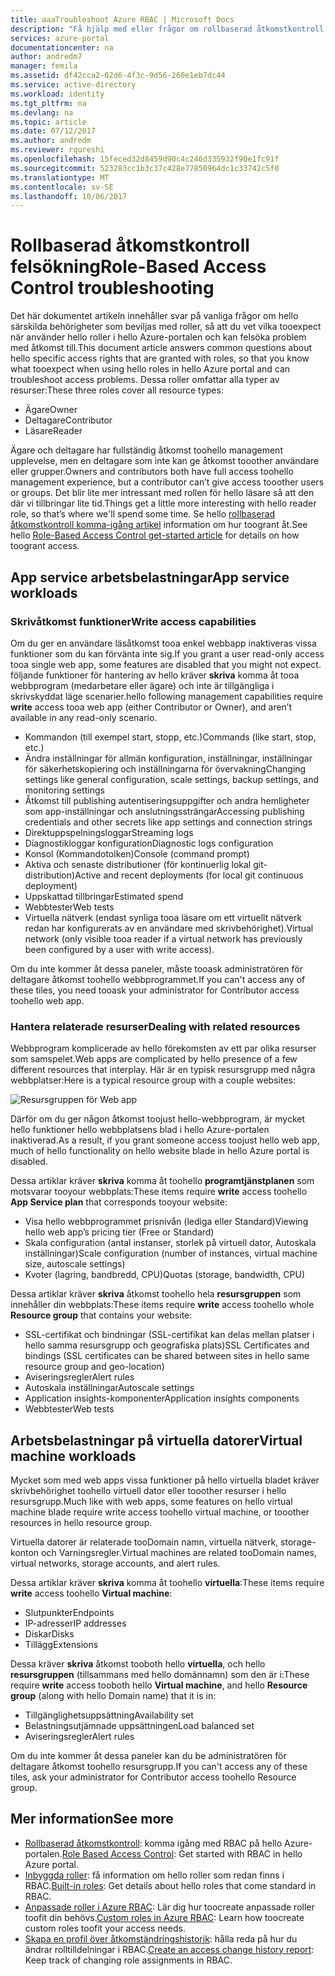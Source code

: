 ```yaml
---
title: aaaTroubleshoot Azure RBAC | Microsoft Docs
description: "Få hjälp med eller frågor om rollbaserad åtkomstkontroll resurser."
services: azure-portal
documentationcenter: na
author: andredm7
manager: femila
ms.assetid: df42cca2-02d6-4f3c-9d56-260e1eb7dc44
ms.service: active-directory
ms.workload: identity
ms.tgt_pltfrm: na
ms.devlang: na
ms.topic: article
ms.date: 07/12/2017
ms.author: andredm
ms.reviewer: rqureshi
ms.openlocfilehash: 15feced32d8459d90c4c246d335932f90e1fc91f
ms.sourcegitcommit: 523283cc1b3c37c428e77850964dc1c33742c5f0
ms.translationtype: MT
ms.contentlocale: sv-SE
ms.lasthandoff: 10/06/2017
---
```

# <a name="role-based-access-control-troubleshooting"></a><span data-ttu-id="40da3-103">Rollbaserad åtkomstkontroll felsökning</span><span class="sxs-lookup"><span data-stu-id="40da3-103">Role-Based Access Control troubleshooting</span></span>

<span data-ttu-id="40da3-104">Det här dokumentet artikeln innehåller svar på vanliga frågor om hello särskilda behörigheter som beviljas med roller, så att du vet vilka tooexpect när använder hello roller i hello Azure-portalen och kan felsöka problem med åtkomst till.</span><span class="sxs-lookup"><span data-stu-id="40da3-104">This document article answers common questions about hello specific access rights that are granted with roles, so that you know what tooexpect when using hello roles in hello Azure portal and can troubleshoot access problems.</span></span> <span data-ttu-id="40da3-105">Dessa roller omfattar alla typer av resurser:</span><span class="sxs-lookup"><span data-stu-id="40da3-105">These three roles cover all resource types:</span></span>

* <span data-ttu-id="40da3-106">Ägare</span><span class="sxs-lookup"><span data-stu-id="40da3-106">Owner</span></span>  
* <span data-ttu-id="40da3-107">Deltagare</span><span class="sxs-lookup"><span data-stu-id="40da3-107">Contributor</span></span>  
* <span data-ttu-id="40da3-108">Läsare</span><span class="sxs-lookup"><span data-stu-id="40da3-108">Reader</span></span>  

<span data-ttu-id="40da3-109">Ägare och deltagare har fullständig åtkomst toohello management upplevelse, men en deltagare som inte kan ge åtkomst tooother användare eller grupper.</span><span class="sxs-lookup"><span data-stu-id="40da3-109">Owners and contributors both have full access toohello management experience, but a contributor can’t give access tooother users or groups.</span></span> <span data-ttu-id="40da3-110">Det blir lite mer intressant med rollen för hello läsare så att den där vi tillbringar lite tid.</span><span class="sxs-lookup"><span data-stu-id="40da3-110">Things get a little more interesting with hello reader role, so that’s where we'll spend some time.</span></span> <span data-ttu-id="40da3-111">Se hello [rollbaserad åtkomstkontroll komma-igång artikel](role-based-access-control-configure.md) information om hur toogrant åt.</span><span class="sxs-lookup"><span data-stu-id="40da3-111">See hello [Role-Based Access Control get-started article](role-based-access-control-configure.md) for details on how toogrant access.</span></span>

## <a name="app-service-workloads"></a><span data-ttu-id="40da3-112">App service arbetsbelastningar</span><span class="sxs-lookup"><span data-stu-id="40da3-112">App service workloads</span></span>
### <a name="write-access-capabilities"></a><span data-ttu-id="40da3-113">Skrivåtkomst funktioner</span><span class="sxs-lookup"><span data-stu-id="40da3-113">Write access capabilities</span></span>
<span data-ttu-id="40da3-114">Om du ger en användare läsåtkomst tooa enkel webbapp inaktiveras vissa funktioner som du kan förvänta inte sig.</span><span class="sxs-lookup"><span data-stu-id="40da3-114">If you grant a user read-only access tooa single web app, some features are disabled that you might not expect.</span></span> <span data-ttu-id="40da3-115">följande funktioner för hantering av hello kräver **skriva** komma åt tooa webbprogram (medarbetare eller ägare) och inte är tillgängliga i skrivskyddat läge scenarier.</span><span class="sxs-lookup"><span data-stu-id="40da3-115">hello following management capabilities require **write** access tooa web app (either Contributor or Owner), and aren’t available in any read-only scenario.</span></span>

* <span data-ttu-id="40da3-116">Kommandon (till exempel start, stopp, etc.)</span><span class="sxs-lookup"><span data-stu-id="40da3-116">Commands (like start, stop, etc.)</span></span>
* <span data-ttu-id="40da3-117">Ändra inställningar för allmän konfiguration, inställningar, inställningar för säkerhetskopiering och inställningarna för övervakning</span><span class="sxs-lookup"><span data-stu-id="40da3-117">Changing settings like general configuration, scale settings, backup settings, and monitoring settings</span></span>
* <span data-ttu-id="40da3-118">Åtkomst till publishing autentiseringsuppgifter och andra hemligheter som app-inställningar och anslutningssträngar</span><span class="sxs-lookup"><span data-stu-id="40da3-118">Accessing publishing credentials and other secrets like app settings and connection strings</span></span>
* <span data-ttu-id="40da3-119">Direktuppspelningsloggar</span><span class="sxs-lookup"><span data-stu-id="40da3-119">Streaming logs</span></span>
* <span data-ttu-id="40da3-120">Diagnostikloggar konfiguration</span><span class="sxs-lookup"><span data-stu-id="40da3-120">Diagnostic logs configuration</span></span>
* <span data-ttu-id="40da3-121">Konsol (Kommandotolken)</span><span class="sxs-lookup"><span data-stu-id="40da3-121">Console (command prompt)</span></span>
* <span data-ttu-id="40da3-122">Aktiva och senaste distributioner (för kontinuerlig lokal git-distribution)</span><span class="sxs-lookup"><span data-stu-id="40da3-122">Active and recent deployments (for local git continuous deployment)</span></span>
* <span data-ttu-id="40da3-123">Uppskattad tillbringar</span><span class="sxs-lookup"><span data-stu-id="40da3-123">Estimated spend</span></span>
* <span data-ttu-id="40da3-124">Webbtester</span><span class="sxs-lookup"><span data-stu-id="40da3-124">Web tests</span></span>
* <span data-ttu-id="40da3-125">Virtuella nätverk (endast synliga tooa läsare om ett virtuellt nätverk redan har konfigurerats av en användare med skrivbehörighet).</span><span class="sxs-lookup"><span data-stu-id="40da3-125">Virtual network (only visible tooa reader if a virtual network has previously been configured by a user with write access).</span></span>

<span data-ttu-id="40da3-126">Om du inte kommer åt dessa paneler, måste tooask administratören för deltagare åtkomst toohello webbprogrammet.</span><span class="sxs-lookup"><span data-stu-id="40da3-126">If you can't access any of these tiles, you need tooask your administrator for Contributor access toohello web app.</span></span>

### <a name="dealing-with-related-resources"></a><span data-ttu-id="40da3-127">Hantera relaterade resurser</span><span class="sxs-lookup"><span data-stu-id="40da3-127">Dealing with related resources</span></span>
<span data-ttu-id="40da3-128">Webbprogram komplicerade av hello förekomsten av ett par olika resurser som samspelet.</span><span class="sxs-lookup"><span data-stu-id="40da3-128">Web apps are complicated by hello presence of a few different resources that interplay.</span></span> <span data-ttu-id="40da3-129">Här är en typisk resursgrupp med några webbplatser:</span><span class="sxs-lookup"><span data-stu-id="40da3-129">Here is a typical resource group with a couple websites:</span></span>

![Resursgruppen för Web app](./media/role-based-access-control-troubleshooting/website-resource-model.png)

<span data-ttu-id="40da3-131">Därför om du ger någon åtkomst toojust hello-webbprogram, är mycket hello funktioner hello webbplatsens blad i hello Azure-portalen inaktiverad.</span><span class="sxs-lookup"><span data-stu-id="40da3-131">As a result, if you grant someone access toojust hello web app, much of hello functionality on hello website blade in hello Azure portal is disabled.</span></span>

<span data-ttu-id="40da3-132">Dessa artiklar kräver **skriva** komma åt toohello **programtjänstplanen** som motsvarar tooyour webbplats:</span><span class="sxs-lookup"><span data-stu-id="40da3-132">These items require **write** access toohello **App Service plan** that corresponds tooyour website:</span></span>  

* <span data-ttu-id="40da3-133">Visa hello webbprogrammet prisnivån (lediga eller Standard)</span><span class="sxs-lookup"><span data-stu-id="40da3-133">Viewing hello web app’s pricing tier (Free or Standard)</span></span>  
* <span data-ttu-id="40da3-134">Skala configuration (antal instanser, storlek på virtuell dator, Autoskala inställningar)</span><span class="sxs-lookup"><span data-stu-id="40da3-134">Scale configuration (number of instances, virtual machine size, autoscale settings)</span></span>  
* <span data-ttu-id="40da3-135">Kvoter (lagring, bandbredd, CPU)</span><span class="sxs-lookup"><span data-stu-id="40da3-135">Quotas (storage, bandwidth, CPU)</span></span>  

<span data-ttu-id="40da3-136">Dessa artiklar kräver **skriva** åtkomst toohello hela **resursgruppen** som innehåller din webbplats:</span><span class="sxs-lookup"><span data-stu-id="40da3-136">These items require **write** access toohello whole **Resource group** that contains your website:</span></span>  

* <span data-ttu-id="40da3-137">SSL-certifikat och bindningar (SSL-certifikat kan delas mellan platser i hello samma resursgrupp och geografiska plats)</span><span class="sxs-lookup"><span data-stu-id="40da3-137">SSL Certificates and bindings (SSL certificates can be shared between sites in hello same resource group and geo-location)</span></span>  
* <span data-ttu-id="40da3-138">Aviseringsregler</span><span class="sxs-lookup"><span data-stu-id="40da3-138">Alert rules</span></span>  
* <span data-ttu-id="40da3-139">Autoskala inställningar</span><span class="sxs-lookup"><span data-stu-id="40da3-139">Autoscale settings</span></span>  
* <span data-ttu-id="40da3-140">Application insights-komponenter</span><span class="sxs-lookup"><span data-stu-id="40da3-140">Application insights components</span></span>  
* <span data-ttu-id="40da3-141">Webbtester</span><span class="sxs-lookup"><span data-stu-id="40da3-141">Web tests</span></span>  

## <a name="virtual-machine-workloads"></a><span data-ttu-id="40da3-142">Arbetsbelastningar på virtuella datorer</span><span class="sxs-lookup"><span data-stu-id="40da3-142">Virtual machine workloads</span></span>
<span data-ttu-id="40da3-143">Mycket som med web apps vissa funktioner på hello virtuella bladet kräver skrivbehörighet toohello virtuell dator eller tooother resurser i hello resursgrupp.</span><span class="sxs-lookup"><span data-stu-id="40da3-143">Much like with web apps, some features on hello virtual machine blade require write access toohello virtual machine, or tooother resources in hello resource group.</span></span>

<span data-ttu-id="40da3-144">Virtuella datorer är relaterade tooDomain namn, virtuella nätverk, storage-konton och Varningsregler.</span><span class="sxs-lookup"><span data-stu-id="40da3-144">Virtual machines are related tooDomain names, virtual networks, storage accounts, and alert rules.</span></span>

<span data-ttu-id="40da3-145">Dessa artiklar kräver **skriva** komma åt toohello **virtuella**:</span><span class="sxs-lookup"><span data-stu-id="40da3-145">These items require **write** access toohello **Virtual machine**:</span></span>

* <span data-ttu-id="40da3-146">Slutpunkter</span><span class="sxs-lookup"><span data-stu-id="40da3-146">Endpoints</span></span>  
* <span data-ttu-id="40da3-147">IP-adresser</span><span class="sxs-lookup"><span data-stu-id="40da3-147">IP addresses</span></span>  
* <span data-ttu-id="40da3-148">Diskar</span><span class="sxs-lookup"><span data-stu-id="40da3-148">Disks</span></span>  
* <span data-ttu-id="40da3-149">Tillägg</span><span class="sxs-lookup"><span data-stu-id="40da3-149">Extensions</span></span>  

<span data-ttu-id="40da3-150">Dessa kräver **skriva** åtkomst tooboth hello **virtuella**, och hello **resursgruppen** (tillsammans med hello domännamn) som den är i:</span><span class="sxs-lookup"><span data-stu-id="40da3-150">These require **write** access tooboth hello **Virtual machine**, and hello **Resource group** (along with hello Domain name) that it is in:</span></span>  

* <span data-ttu-id="40da3-151">Tillgänglighetsuppsättning</span><span class="sxs-lookup"><span data-stu-id="40da3-151">Availability set</span></span>  
* <span data-ttu-id="40da3-152">Belastningsutjämnade uppsättningen</span><span class="sxs-lookup"><span data-stu-id="40da3-152">Load balanced set</span></span>  
* <span data-ttu-id="40da3-153">Aviseringsregler</span><span class="sxs-lookup"><span data-stu-id="40da3-153">Alert rules</span></span>  

<span data-ttu-id="40da3-154">Om du inte kommer åt dessa paneler kan du be administratören för deltagare åtkomst toohello resursgrupp.</span><span class="sxs-lookup"><span data-stu-id="40da3-154">If you can't access any of these tiles, ask your administrator for Contributor access toohello Resource group.</span></span>

## <a name="see-more"></a><span data-ttu-id="40da3-155">Mer information</span><span class="sxs-lookup"><span data-stu-id="40da3-155">See more</span></span>
* <span data-ttu-id="40da3-156">[Rollbaserad åtkomstkontroll](role-based-access-control-configure.md): komma igång med RBAC på hello Azure-portalen.</span><span class="sxs-lookup"><span data-stu-id="40da3-156">[Role Based Access Control](role-based-access-control-configure.md): Get started with RBAC in hello Azure portal.</span></span>
* <span data-ttu-id="40da3-157">[Inbyggda roller](role-based-access-built-in-roles.md): få information om hello roller som redan finns i RBAC.</span><span class="sxs-lookup"><span data-stu-id="40da3-157">[Built-in roles](role-based-access-built-in-roles.md): Get details about hello roles that come standard in RBAC.</span></span>
* <span data-ttu-id="40da3-158">[Anpassade roller i Azure RBAC](role-based-access-control-custom-roles.md): Lär dig hur toocreate anpassade roller toofit din behövs.</span><span class="sxs-lookup"><span data-stu-id="40da3-158">[Custom roles in Azure RBAC](role-based-access-control-custom-roles.md): Learn how toocreate custom roles toofit your access needs.</span></span>
* <span data-ttu-id="40da3-159">[Skapa en profil över åtkomständringshistorik](role-based-access-control-access-change-history-report.md): hålla reda på hur du ändrar rolltilldelningar i RBAC.</span><span class="sxs-lookup"><span data-stu-id="40da3-159">[Create an access change history report](role-based-access-control-access-change-history-report.md): Keep track of changing role assignments in RBAC.</span></span>

